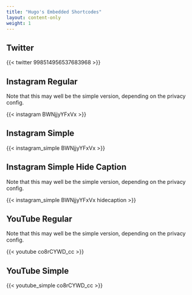 ```yaml
---
title: "Hugo's Embedded Shortcodes"
layout: content-only
weight: 1
---
```


## Twitter


{{< twitter 998514956537683968 >}}

## Instagram Regular

Note that this may well be the simple version, depending on the privacy config.


{{< instagram BWNjjyYFxVx >}}


## Instagram Simple

{{< instagram_simple BWNjjyYFxVx >}}

## Instagram Simple Hide Caption

Note that this may well be the simple version, depending on the privacy config.


{{< instagram_simple BWNjjyYFxVx hidecaption >}}


## YouTube Regular

Note that this may well be the simple version, depending on the privacy config.

{{< youtube co8rCYWD_cc >}}


## YouTube Simple

{{< youtube_simple co8rCYWD_cc >}}

